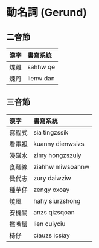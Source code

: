 # 動名詞 (Gerund)

## 二音節

| 漢字 | 書寫系統 |
| :--- | :--- |
| 煠雞 | sahhw qe |
| 煉丹 | lienw dan |

## 三音節

| 漢字 | 書寫系統 |
| :--- | :--- |
| 寫程式 | sia tingzssik |
| 看電視 | kuanny dienwsizs |
| 浸磺水 | zimy hongzszuiy |
| 食麵線 | ziahhw miwsoannw |
| 做代志 | zury daiwziw |
| 種芋仔 | zengy oxoay |
| 燒風 | hahy siurzshong |
| 安機關 | anzs qizsqoan |
| 撚嘴鬚 | lien cuiyciu |
| 椅仔 | ciauzs icsiay |
